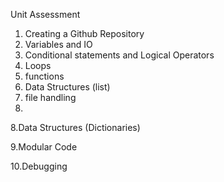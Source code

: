Unit Assessment
1. Creating a Github Repository
2. Variables and IO
3. Conditional statements and Logical Operators
4. Loops
5. functions
6. Data Structures (list)
7. file handling
8. 
8.Data Structures (Dictionaries)

9.Modular Code

10.Debugging
